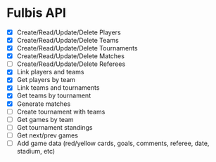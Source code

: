 Fulbis API
===

- [x] Create/Read/Update/Delete Players
- [x] Create/Read/Update/Delete Teams
- [x] Create/Read/Update/Delete Tournaments
- [x] Create/Read/Update/Delete Matches
- [ ] Create/Read/Update/Delete Referees
- [x] Link players and teams
- [x] Get players by team
- [x] Link teams and tournaments
- [x] Get teams by tournament
- [x] Generate matches
- [ ] Create tournament with teams
- [ ] Get games by team
- [ ] Get tournament standings
- [ ] Get next/prev games
- [ ] Add game data (red/yellow cards, goals, comments, referee, date, stadium, etc)
